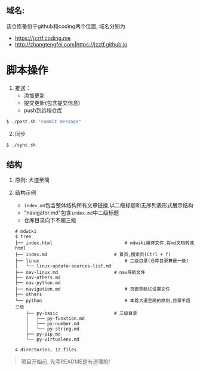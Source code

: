 ## 域名: 

该仓库备份于github和coding两个位置, 域名分别为

- <https://jzztf.coding.me>
- <http://zhangtengfei.com>|<https://jzztf.github.io>

# 脚本操作

1. 推送：
   - 添加更新
   - 提交更新(包含提交信息)
   - push到远程仓库

```bash
$ ./post.sh "commit message"
```

2. 同步

```shell
$ ./sync.sh
```

## 结构

1. 原则: 大道至简

2. 结构示例

   - `index.md`包含整体结构所有文章链接,以二级标题和无序列表形式展示结构
   - "navigator.md"包含`index.md`中二级标题
   - 仓库目录向下不超三级

   ```shell
   # mdwiki
   $ tree
   ├── index.html							# mdwiki编译文件,将md文档转成html
   ├── index.md							# 首页,搜索页(Ctrl + f)
   ├── linux								# 二级目录(仓库目录算是一级)
   │   └── linux-update-sources-list.md
   ├── nav-linux.md						# nav导航文件
   ├── nav-others.md
   ├── nav-python.md
   ├── navigation.md						# 页面导航栏设置文件
   ├── others
   └── python								# 本着大道至简的原则,目录不超三级
       ├── py-basic						# 三级目录
       │   ├── py-funxtion.md
       │   ├── py-number.md
       │   └── py-string.md
       ├── py-pip.md
       └── py-virtualenv.md

   4 directories, 12 files
   ```



> 项目开始前, 先写README是有道理的!